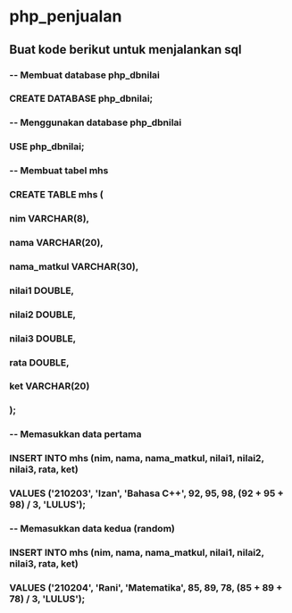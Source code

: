 # php_penjualan

## Buat kode berikut untuk menjalankan sql
### -- Membuat database php_dbnilai
### CREATE DATABASE php_dbnilai;

### -- Menggunakan database php_dbnilai
### USE php_dbnilai;

### -- Membuat tabel mhs
### CREATE TABLE mhs (
###     nim VARCHAR(8),
###     nama VARCHAR(20),
###     nama_matkul VARCHAR(30),
###     nilai1 DOUBLE,
###     nilai2 DOUBLE,
###     nilai3 DOUBLE,
###     rata DOUBLE,
###     ket VARCHAR(20)
### );

### -- Memasukkan data pertama
### INSERT INTO mhs (nim, nama, nama_matkul, nilai1, nilai2, nilai3, rata, ket)
### VALUES ('210203', 'Izan', 'Bahasa C++', 92, 95, 98, (92 + 95 + 98) / 3, 'LULUS');

### -- Memasukkan data kedua (random)
### INSERT INTO mhs (nim, nama, nama_matkul, nilai1, nilai2, nilai3, rata, ket)
### VALUES ('210204', 'Rani', 'Matematika', 85, 89, 78, (85 + 89 + 78) / 3, 'LULUS');
